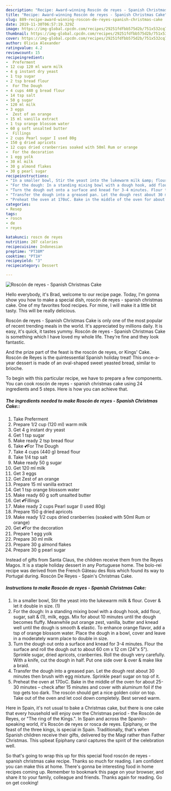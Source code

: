 ```yaml
---
description: "Recipe: Award-winning Roscón de reyes - Spanish Christmas Cake"
title: "Recipe: Award-winning Roscón de reyes - Spanish Christmas Cake"
slug: 889-recipe-award-winning-roscon-de-reyes-spanish-christmas-cake
date: 2019-11-30T06:57:19.329Z
image: https://img-global.cpcdn.com/recipes/29251fdfbb575d2b/751x532cq70/roscon-de-reyes-spanish-christmas-cake-recipe-main-photo.jpg
thumbnail: https://img-global.cpcdn.com/recipes/29251fdfbb575d2b/751x532cq70/roscon-de-reyes-spanish-christmas-cake-recipe-main-photo.jpg
cover: https://img-global.cpcdn.com/recipes/29251fdfbb575d2b/751x532cq70/roscon-de-reyes-spanish-christmas-cake-recipe-main-photo.jpg
author: Olivia Alexander
ratingvalue: 4.2
reviewcount: 15
recipeingredient:
-  Preferment
- 12 cup 120 ml warm milk
- 4 g instant dry yeast
- 1 tsp sugar
- 2 tsp bread flour
-  For The Dough
- 4 cups 440 g bread flour
- 14 tsp salt
- 50 g sugar
- 120 ml milk
- 3 eggs
-  Zest of an orange
- 15 ml vanilla extract
- 1 tsp orange blossom water
- 60 g soft unsalted butter
-  Fillings
- 2 cups Pearl sugar I used 80g
- 150 g dried apricots
- 12 cups dried cranberries soaked with 50ml Rum or orange
-  For the decoration
- 1 egg yolk
- 30 ml milk
- 30 g almond flakes
- 30 g pearl sugar
recipeinstructions:
- "In a smaller bowl, Stir the yeast into the lukewarm milk &amp; flour. Cover &amp; let it double in size. (1)"
- "For the dough: In a standing mixing bowl with a dough hook, add flour, sugar, salt &amp; (1), milk, eggs. Mix for about 10 minutes until the dough becomes fluffy. Meanwhile put orange zest, vanilla, butter and knead well until the dough is smooth &amp; elastic. To enhance orange flavor, add a tsp of orange blossom water. Place the dough in a bowl, cover and leave in a moderately warm place to double in size."
- "Turn the dough out onto a surface and knead for 3-4 minutes. Flour the surface and roll the dough out to about 60 cm x 12 cm (24&#34;x 5&#34;). Sprinkle sugar, dried apricots, cranberries. Roll the dough very carefully. With a knife, cut the dough in half. Put one side over &amp; over &amp; make like a braid."
- "Transfer the dough into a greased pan. Let the dough rest about 30 minutes then brush with egg mixture. Sprinkle pearl sugar on top of it."
- "Preheat the oven at 170oC. Bake in the middle of the oven for about 25-30 minutes – check after 15 minutes and cover with aluminum foil if the top gets too dark. The roscón should get a nice golden color on top. Take out of the oven and let cool down completely. Best served warm."
categories:
- Resep
tags:
- roscn
- de
- reyes

katakunci: roscn de reyes
nutrition: 207 calories
recipecuisine: Indonesian
preptime: "PT38M"
cooktime: "PT1H"
recipeyield: "3"
recipecategory: Dessert

---
```



![Roscón de reyes - Spanish Christmas Cake](https://img-global.cpcdn.com/recipes/29251fdfbb575d2b/751x532cq70/roscon-de-reyes-spanish-christmas-cake-recipe-main-photo.jpg)

Hello everybody, it's Brad, welcome to our recipe page. Today, I'm gonna show you how to make a special dish, roscón de reyes - spanish christmas cake. One of my favorites food recipes. For mine, I will make it a little bit tasty. This will be really delicious.

Roscón de reyes - Spanish Christmas Cake is only one of the most popular of recent trending meals in the world. It's appreciated by millions daily. It is easy, it's quick, it tastes yummy. Roscón de reyes - Spanish Christmas Cake is something which I have loved my whole life. They're fine and they look fantastic.

And the prize part of the feast is the roscón de reyes, or Kings&#39; Cake. Roscón de Reyes is the quintessential Spanish holiday treat! This once-a-year dessert is made of an oval-shaped sweet yeasted bread, similar to brioche.


To begin with this particular recipe, we have to prepare a few components. You can cook roscón de reyes - spanish christmas cake using 24 ingredients and 5 steps. Here is how you can achieve that.

##### The ingredients needed to make Roscón de reyes - Spanish Christmas Cake::

1. Take  Preferment
1. Prepare 1/2 cup (120 ml) warm milk
1. Get 4 g instant dry yeast
1. Get 1 tsp sugar
1. Make ready 2 tsp bread flour
1. Take  💕For The Dough
1. Take 4 cups (440 g) bread flour
1. Take 1/4 tsp salt
1. Make ready 50 g sugar
1. Get 120 ml milk
1. Get 3 eggs
1. Get  Zest of an orange
1. Prepare 15 ml vanilla extract
1. Get 1 tsp orange blossom water
1. Make ready 60 g soft unsalted butter
1. Get  💕Fillings
1. Make ready 2 cups Pearl sugar (I used 80g)
1. Prepare 150 g dried apricots
1. Make ready 1/2 cups dried cranberries (soaked with 50ml Rum or orange)
1. Get  💕For the decoration
1. Prepare 1 egg yolk
1. Prepare 30 ml milk
1. Prepare 30 g almond flakes
1. Prepare 30 g pearl sugar


Instead of gifts from Santa Claus, the children receive them from the Reyes Magos. It is a staple holiday dessert in any Portuguese home. The bolo-rei recipe was derived from the French Gâteau des Rois which found its way to Portugal during. Roscón De Reyes - Spain&#39;s Christmas Cake. 

##### Instructions to make Roscón de reyes - Spanish Christmas Cake:

1. In a smaller bowl, Stir the yeast into the lukewarm milk &amp; flour. Cover &amp; let it double in size. (1)
1. For the dough: In a standing mixing bowl with a dough hook, add flour, sugar, salt &amp; (1), milk, eggs. Mix for about 10 minutes until the dough becomes fluffy. Meanwhile put orange zest, vanilla, butter and knead well until the dough is smooth &amp; elastic. To enhance orange flavor, add a tsp of orange blossom water. Place the dough in a bowl, cover and leave in a moderately warm place to double in size.
1. Turn the dough out onto a surface and knead for 3-4 minutes.
Flour the surface and roll the dough out to about 60 cm x 12 cm (24&#34;x 5&#34;). Sprinkle sugar, dried apricots, cranberries. Roll the dough very carefully. With a knife, cut the dough in half. Put one side over &amp; over &amp; make like a braid.
1. Transfer the dough into a greased pan. Let the dough rest about 30 minutes then brush with egg mixture. Sprinkle pearl sugar on top of it.
1. Preheat the oven at 170oC. Bake in the middle of the oven for about 25-30 minutes – check after 15 minutes and cover with aluminum foil if the top gets too dark. The roscón should get a nice golden color on top. Take out of the oven and let cool down completely. Best served warm.


Here in Spain, it&#39;s not usual to bake a Christmas cake, but there is one cake that every household will enjoy over the Christmas period - the Roscón de Reyes, or &#34;The ring of the Kings.&#34;. In Spain and across the Spanish-speaking world, it&#39;s Roscón de reyes or rosca de reyes. Epiphany, or the feast of the three kings, is special in Spain. Traditionally, that&#39;s when Spanish children receive their gifts, delivered by the Magi rather than Father Christmas. This upbeat Epiphany carol captures the spirit of the celebration well. 

So that's going to wrap this up for this special food roscón de reyes - spanish christmas cake recipe. Thanks so much for reading. I am confident you can make this at home. There's gonna be interesting food in home recipes coming up. Remember to bookmark this page on your browser, and share it to your family, colleague and friends. Thanks again for reading. Go on get cooking!
